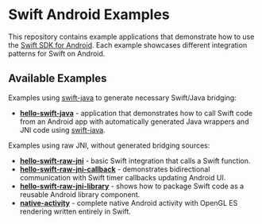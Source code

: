 # Swift Android Examples

This repository contains example applications that demonstrate how to use the [Swift SDK for Android](https://swift.org/install). Each example showcases different integration patterns for Swift on Android.

## Available Examples

Examples using [swift-java](https://github.com/swiftlang/swift-java) to generate necessary Swift/Java bridging:
- **[hello-swift-java](hello-swift-java/)** - application that demonstrates how to call Swift code from an Android app with automatically generated Java wrappers and JNI code using [swift-java](https://github.com/swiftlang/swift-java).

Examples using raw JNI, without generated bridging sources:
- **[hello-swift-raw-jni](hello-swift-raw-jni/)** - basic Swift integration that calls a Swift function.
- **[hello-swift-raw-jni-callback](hello-swift-raw-jni-callback/)** - demonstrates bidirectional communication with Swift timer callbacks updating Android UI.
- **[hello-swift-raw-jni-library](hello-swift-raw-jni-library/)** - shows how to package Swift code as a reusable Android library component.
- **[native-activity](native-activity/)** - complete native Android activity with OpenGL ES rendering written entirely in Swift.
